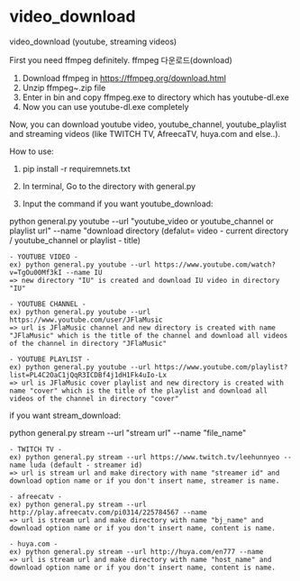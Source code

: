 # video_download
video_download (youtube, streaming videos)


First you need ffmpeg definitely.
ffmpeg 다운로드(download)
1. Download ffmpeg in https://ffmpeg.org/download.html
2. Unzip ffmpeg~.zip file
3. Enter in bin and copy ffmpeg.exe to directory which has youtube-dl.exe
4. Now you can use youtube-dl.exe completely

Now, you can download youtube video, youtube_channel, youtube_playlist and streaming videos (like TWITCH TV, AfreecaTV, huya.com and else..).


How to use:

1. pip install -r requiremnets.txt

2. In terminal, Go to the directory with general.py

3. Input the command
  if you want youtube_download:
   
  python general.py youtube --url "youtube_video or youtube_channel or playlist url" --name "download directory 
                                                      (defalut= video - current directory / youtube_channel or playlist - title)
                                                                                              
    - YOUTUBE VIDEO -
    ex) python general.py youtube --url https://www.youtube.com/watch?v=TgOu00Mf3kI --name IU
    => new directory "IU" is created and download IU video in directory "IU"

    - YOUTUBE CHANNEL -
    ex) python general.py youtube --url https://www.youtube.com/user/JFlaMusic
    => url is JFlaMusic channel and new directory is created with name "JFlaMusic" which is the title of the channel and download all videos of the channel in directory "JFlaMusic"

    - YOUTUBE PLAYLIST -
    ex) python general.py youtube --url https://www.youtube.com/playlist?list=PL4C2OaC1jQqR3ICDBf4j1dH1Fk4uIo-Lx
    => url is JFlaMusic cover playlist and new directory is created with name "cover" which is the title of the playlist and download all videos of the channel in directory "cover"
  
  
  if you want stream_download:
  
   python general.py stream --url "stream url" --name "file_name"

    - TWITCH TV -
    ex) python general.py stream --url https://www.twitch.tv/leehunnyeo --name luda (default - streamer id)
    => url is stream url and make directory with name "streamer id" and download option name or if you don't insert name, streamer is name.
    
    - afreecatv -
    ex) python general.py stream --url http://play.afreecatv.com/pi0314/225784567 --name 
    => url is stream url and make directory with name "bj_name" and download option name or if you don't insert name, content is name.
    
    - huya.com -
    ex) python general.py stream --url http://huya.com/en777 --name 
    => url is stream url and make directory with name "host_name" and download option name or if you don't insert name, content is name.
